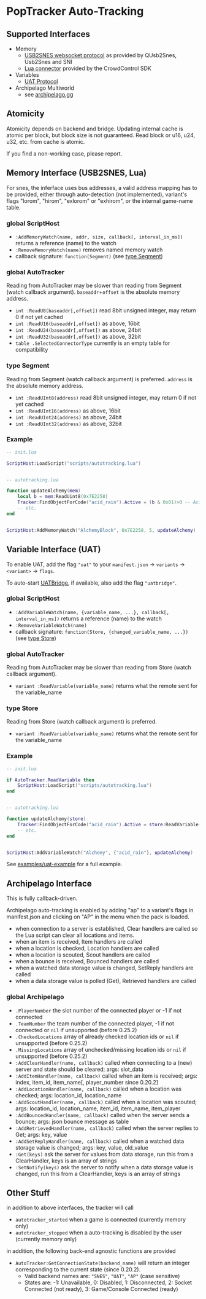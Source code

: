 # PopTracker Auto-Tracking

## Supported Interfaces

* Memory
  * [USB2SNES websocket protocol](https://github.com/Skarsnik/QUsb2snes/blob/master/docs/Procotol.md)
    as provided by QUsb2Snes, Usb2Snes and SNI
  * [Lua connector](https://crowd-control-sdk.s3.amazonaws.com/SDK.7z) provided by the CrowdControl SDK
* Variables
  * [UAT Protocol](https://github.com/black-sliver/UAT)
* Archipelago Multiworld
  * see [archipelago.gg](https://archipelago.gg)


## Atomicity

Atomicity depends on backend and bridge.
Updating internal cache is atomic per block, but block size is not guaranteed.
Read block or u16, u24, u32, etc. from cache is atomic.

If you find a non-working case, please report.


## Memory Interface (USB2SNES, Lua)

For snes, the inferface uses bus addresses, a valid address mapping has to be
provided, either through auto-detection (not implemented), variant's flags
"lorom", "hirom", "exlorom" or "exhirom", or the internal game-name table.


### global ScriptHost
* `:AddMemoryWatch(name, addr, size, callback[, interval_in_ms])` returns a reference (name) to the watch
* `:RemoveMemoryWatch(name)` removes named memory watch
* callback signature:
`function(Segment)` (see [type Segment](#type-segment))


### global AutoTracker
Reading from AutoTracker may be slower than reading from Segment (watch callback argument). `baseaddr`+`offset` is the absolute memory address.
* `int :ReadU8(baseaddr[,offset])` read 8bit unsigned integer, may return 0 if not yet cached
* `int :ReadU16(baseaddr[,offset])` as above, 16bit
* `int :ReadU24(baseaddr[,offset])` as above, 24bit
* `int :ReadU32(baseaddr[,offset])` as above, 32bit
* `table .SelectedConnectorType` currently is an empty table for compatibility

### type Segment
Reading from Segment (watch callback argument) is preferred. `address` is the absolute memory address.
* `int :ReadUInt8(address)` read 8bit unsigned integer, may return 0 if not yet cached
* `int :ReadUInt16(address)` as above, 16bit
* `int :ReadUInt24(address)` as above, 24bit
* `int :ReadUInt32(address)` as above, 32bit


### Example

```lua
-- init.lua

ScriptHost:LoadScript("scripts/autotracking.lua")


-- autotracking.lua

function updateAlchemy(mem)
    local b = mem:ReadUint8(0x7E2258)
    Tracker:FindObjectForCode("acid_rain").Active = (b & 0x01)>0 -- Acid Rain
    -- etc.
end


ScriptHost:AddMemoryWatch("AlchemyBlock", 0x7E2258, 5, updateAlchemy)
```


## Variable Interface (UAT)

To enable UAT, add the flag `"uat"` to your `manifest.json` -> `variants`
-> `<variant>` -> `flags`.

To auto-start [UATBridge](https://github.com/black-sliver/UATBridge),
if available, also add the flag `"uatbridge"`.


### global ScriptHost
* `:AddVariableWatch(name, {variable_name, ...}, callback[, interval_in_ms])` returns a reference (name) to the watch
* `:RemoveVariableWatch(name)`
* callback signature:
`function(Store, {changed_variable_name, ...})` (see [type Store](#type-store))


### global AutoTracker
Reading from AutoTracker may be slower than reading from Store (watch callback argument).
* `variant :ReadVariable(variable_name)` returns what the remote sent for the variable_name


### type Store
Reading from Store (watch callback argument) is preferred.
* `variant :ReadVariable(variable_name)` returns what the remote sent for the variable_name


### Example

```lua
-- init.lua

if AutoTracker.ReadVariable then
    ScriptHost:LoadScript("scripts/autotracking.lua")
end


-- autotracking.lua

function updateAlchemy(store)
    Tracker:FindObjectForCode("acid_rain").Active = store:ReadVariable("acid_rain")>0 -- Acid Rain
    -- etc.
end


ScriptHost:AddVariableWatch("Alchemy", {"acid_rain"}, updateAlchemy)
```

See [examples/uat-example](../examples/uat-example) for a full example.


## Archipelago Interface

This is fully callback-driven.

Archipelago auto-tracking is enabled by adding "ap" to a variant's flags in
manifest.json and clicking on "AP" in the menu when the pack is loaded.

* when connection to a server is established, Clear handlers are called so the
  Lua script can clear all locations and items.
* when an item is received, Item handlers are called
* when a location is checked, Location handlers are called
* when a location is scouted, Scout handlers are called
* when a bounce is received, Bounced handlers are called
* when a watched data storage value is changed, SetReply handlers are called
* when a data storage value is polled (Get), Retrieved handlers are called

### global Archipelago
* `.PlayerNumber` the slot number of the connected player or -1 if not connected
* `.TeamNumber` the team number of the connected player, -1 if not connected or `nil` if unsupported (before 0.25.2)
* `.CheckedLocations` array of already checked location ids or `nil` if unsupported (before 0.25.2)
* `.MissingLocations` array of unchecked/missing location ids or `nil` if unsupported (before 0.25.2)
* `:AddClearHandler(name, callback)` called when connecting to a (new) server and state should be cleared; args: slot_data
* `:AddItemHandler(name, callback)` called when an item is received; args: index, item_id, item_name\[, player_number since 0.20.2\]
* `:AddLocationHandler(name, callback)` called when a location was checked; args: location_id, location_name
* `:AddScoutHandler(name, callback)` called when a location was scouted; args: location_id, location_name, item_id, item_name, item_player
* `:AddBouncedHandler(name, callback)` called when the server sends a bounce; args: json bounce message as table
* `:AddRetrievedHandler(name, callback)` called when the server replies to Get; args: key, value
* `:AddSetReplyHandler(name, callback)` called when a watched data storage value is changed; args: key, value, old_value
* `:Get(keys)` ask the server for values from data storage, run this from a ClearHandler, keys is an array of strings
* `:SetNotify(keys)` ask the server to notify when a data storage value is changed, run this from a ClearHandler, keys is an array of strings


## Other Stuff
in addition to above interfaces, the tracker will call
* `autotracker_started` when a game is connected (currently memory only)
* `autotracker_stopped` when a auto-tracking is disabled by the user (currently memory only)

in addition, the following back-end agnostic functions are provided
* `AutoTracker:GetConnectionState(backend_name)` will return an integer corresponding to the current state (since 0.20.2).
  * Valid backend names are: `"SNES"`, `"UAT"`, `"AP"` (case sensitive)
  * States are: -1: Unavailable, 0: Disabled, 1: Disconnected, 2: Socket Connected (not ready), 3: Game/Console Connected (ready)
